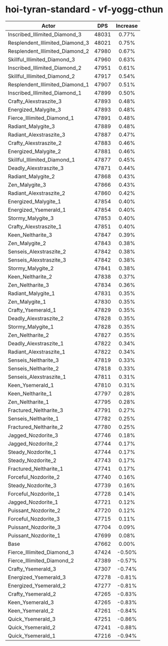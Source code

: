 # hoi-tyran-standard - vf-yogg-cthun
| Actor | DPS | Increase |
|---|:---:|:---:|
|Inscribed_Illimited_Diamond_3|48031|0.77%|
|Resplendent_Illimited_Diamond_3|48021|0.75%|
|Resplendent_Illimited_Diamond_2|47980|0.67%|
|Skillful_Illimited_Diamond_3|47960|0.63%|
|Inscribed_Illimited_Diamond_2|47951|0.61%|
|Skillful_Illimited_Diamond_2|47917|0.54%|
|Resplendent_Illimited_Diamond_1|47907|0.51%|
|Inscribed_Illimited_Diamond_1|47899|0.50%|
|Crafty_Alexstraszite_3|47893|0.48%|
|Energized_Malygite_3|47893|0.48%|
|Fierce_Illimited_Diamond_1|47891|0.48%|
|Radiant_Malygite_3|47889|0.48%|
|Radiant_Alexstraszite_3|47887|0.47%|
|Crafty_Alexstraszite_2|47883|0.46%|
|Energized_Malygite_2|47881|0.46%|
|Skillful_Illimited_Diamond_1|47877|0.45%|
|Deadly_Alexstraszite_3|47871|0.44%|
|Radiant_Malygite_2|47868|0.43%|
|Zen_Malygite_3|47866|0.43%|
|Radiant_Alexstraszite_2|47860|0.42%|
|Energized_Malygite_1|47854|0.40%|
|Energized_Ysemerald_1|47854|0.40%|
|Stormy_Malygite_3|47853|0.40%|
|Crafty_Alexstraszite_1|47851|0.40%|
|Keen_Neltharite_3|47847|0.39%|
|Zen_Malygite_2|47843|0.38%|
|Senseis_Alexstraszite_2|47842|0.38%|
|Senseis_Alexstraszite_3|47842|0.38%|
|Stormy_Malygite_2|47841|0.38%|
|Keen_Neltharite_2|47838|0.37%|
|Zen_Neltharite_3|47834|0.36%|
|Radiant_Malygite_1|47831|0.35%|
|Zen_Malygite_1|47830|0.35%|
|Crafty_Ysemerald_1|47829|0.35%|
|Deadly_Alexstraszite_2|47828|0.35%|
|Stormy_Malygite_1|47828|0.35%|
|Zen_Neltharite_2|47827|0.35%|
|Deadly_Alexstraszite_1|47822|0.34%|
|Radiant_Alexstraszite_1|47822|0.34%|
|Senseis_Neltharite_3|47819|0.33%|
|Senseis_Neltharite_2|47818|0.33%|
|Senseis_Alexstraszite_1|47811|0.31%|
|Keen_Ysemerald_1|47810|0.31%|
|Keen_Neltharite_1|47797|0.28%|
|Zen_Neltharite_1|47795|0.28%|
|Fractured_Neltharite_3|47791|0.27%|
|Senseis_Neltharite_1|47782|0.25%|
|Fractured_Neltharite_2|47780|0.25%|
|Jagged_Nozdorite_3|47746|0.18%|
|Jagged_Nozdorite_2|47744|0.17%|
|Steady_Nozdorite_1|47744|0.17%|
|Steady_Nozdorite_2|47743|0.17%|
|Fractured_Neltharite_1|47741|0.17%|
|Forceful_Nozdorite_2|47740|0.16%|
|Steady_Nozdorite_3|47739|0.16%|
|Forceful_Nozdorite_1|47728|0.14%|
|Jagged_Nozdorite_1|47721|0.12%|
|Puissant_Nozdorite_2|47720|0.12%|
|Forceful_Nozdorite_3|47715|0.11%|
|Puissant_Nozdorite_3|47704|0.09%|
|Puissant_Nozdorite_1|47699|0.08%|
|Base|47662|0.00%|
|Fierce_Illimited_Diamond_3|47424|-0.50%|
|Fierce_Illimited_Diamond_2|47389|-0.57%|
|Crafty_Ysemerald_3|47307|-0.74%|
|Energized_Ysemerald_3|47278|-0.81%|
|Energized_Ysemerald_2|47277|-0.81%|
|Crafty_Ysemerald_2|47265|-0.83%|
|Keen_Ysemerald_3|47265|-0.83%|
|Keen_Ysemerald_2|47261|-0.84%|
|Quick_Ysemerald_3|47251|-0.86%|
|Quick_Ysemerald_2|47241|-0.88%|
|Quick_Ysemerald_1|47216|-0.94%|
